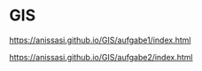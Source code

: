 # GIS
 https://anissasi.github.io/GIS/aufgabe1/index.html
 
 https://anissasi.github.io/GIS/aufgabe2/index.html
